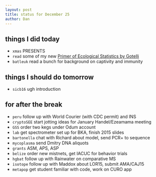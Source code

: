 ```yaml
---
layout: post
title: status for December 25
author: Dan
---
```


## things I did today

* `xmas` PRESENTS
* `read` some of my new [Primer of Ecological Statistics by Gotelli](http://www.sinauer.com/a-primer-of-ecological-statistics.html)
* `batleuk` read a bunch for background on captivity and immunity

## things I should do tomorrow
* `sicb16` ugh introduction

## for after the break
* `peru` follow up with World Courier (with CDC permit) and INS
* `cryptoSEE` start jotting ideas for January Handel/Ezeamama meeting
* `GSS` order two kegs under Odum account
* `lab` get spectrometer set up for BKA, finish 2015 slides
* `bartonella` chat with Richard about model, send PCR+ to sequence
* `mycoplasma` send Dmitry DNA aliquots
* `grants` ASM, APS, ASP
* `belize` order new mistnets, get IACUC for behavior trials
* `hgbat` follow up with Rainwater on comparative MS
* `isotope` follow up with Maddox about LOR15, submit AMA/CAJ15
* `metapop` get student familiar with code, work on CURO app

<i class='fa fa-code' style='color:pink'> </i>
